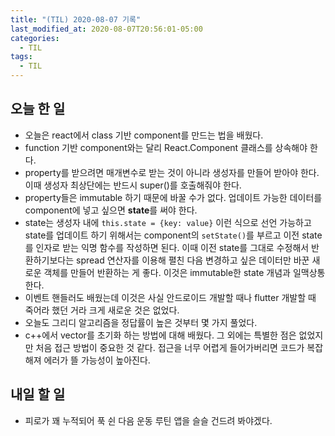 ```yaml
---
title: "(TIL) 2020-08-07 기록"
last_modified_at: 2020-08-07T20:56:01-05:00
categories:
  - TIL
tags:
  - TIL
---
```


## 오늘 한 일
- 오늘은 react에서 class 기반 component를 만드는 법을 배웠다.
- function 기반 component와는 달리 React.Component 클래스를 상속해야 한다.
- property를 받으려면 매개변수로 받는 것이 아니라 생성자를 만들어 받아야 한다. 이때 생성자 최상단에는 반드시 super()를 호출해줘야 한다.
- property들은 immutable 하기 때문에 바꿀 수가 없다. 업데이트 가능한 데이터를 component에 넣고 싶으면 **state**를 써야 한다.
- state는 생성자 내에 ```this.state = {key: value}``` 이런 식으로 선언 가능하고 state를 업데이트 하기 위해서는 component의 ```setState()```를 부르고 이전 state를 인자로 받는 익명 함수를 작성하면 된다. 이때 이전 state를 그대로 수정해서 반환하기보다는 spread 연산자를 이용해 펼친 다음 변경하고 싶은 데이터만 바꾼 새로운 객체를 만들어 반환하는 게 좋다. 이것은 immutable한 state 개념과 일맥상통한다.
- 이벤트 핸들러도 배웠는데 이것은 사실 안드로이드 개발할 때나 flutter 개발할 때 죽어라 했던 거라 크게 새로운 것은 없었다.
- 오늘도 그리디 알고리즘을 정답률이 높은 것부터 몇 가지 풀었다.
- c++에서 vector를 초기화 하는 방법에 대해 배웠다. 그 외에는 특별한 점은 없었지만 처음 접근 방법이 중요한 것 같다. 접근을 너무 어렵게 들어가버리면 코드가 복잡해져 에러가 뜰 가능성이 높아진다.

## 내일 할 일
- 피로가 꽤 누적되어 푹 쉰 다음 운동 루틴 앱을 슬슬 건드려 봐야겠다.